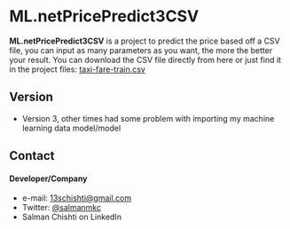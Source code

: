 # ML.netPricePredict3CSV

**ML.netPricePredict3CSV** is a project to predict the price based off a CSV file, you can input as many parameters as you want, the more the better your result. You can download the CSV file directly from here or just find it in the project files: [taxi-fare-train.csv](https://raw.githubusercontent.com/dotnet/machinelearning-samples/master/samples/csharp/getting-started/Regression_TaxiFarePrediction/TaxiFarePrediction/Data/taxi-fare-train.csv "training data")

## Version 
* Version 3, other times had some problem with importing my machine learning data model/model

## Contact
#### Developer/Company
* e-mail: 13schishti@gmail.com
* Twitter: [@salmanmkc](https://twitter.com/salmanmkc "SalmanMKC on twitter")
* Salman Chishti on LinkedIn


